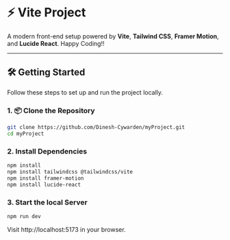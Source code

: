 # ⚡ Vite Project

A modern front-end setup powered by **Vite**, **Tailwind CSS**, **Framer Motion**, and **Lucide React**. Happy Coding!!

---

## 🛠️ Getting Started

Follow these steps to set up and run the project locally.

### 1. 📦 Clone the Repository

```bash
git clone https://github.com/Dinesh-Cywarden/myProject.git
cd myProject
```

### 2. Install Dependencies
```bash
npm install
npm install tailwindcss @tailwindcss/vite
npm install framer-motion
npm install lucide-react
```
### 3. Start the local Server
```bash
npm run dev
```
Visit http://localhost:5173 in your browser.
